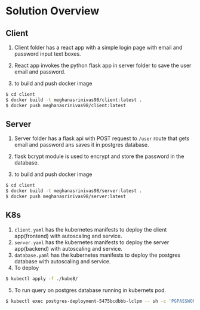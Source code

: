 # Solution Overview

## Client

1. Client folder has a react app with a simple login page with email and password input text boxes.
2. React app invokes the python flask app in server folder to save the user email and password.

3. to build and push docker image

  ```bash
  $ cd client
  $ docker build -t meghanasrinivas98/client:latest .
  $ docker push meghanasrinivas98/client:latest
  ```

## Server

1. Server folder has a flask api with POST request to `/user` route that gets email and password ans saves it in postgres database.
2. flask bcrypt module is used to encrypt and store the password in the database.

3. to build and push docker image

  ```bash
  $ cd client
  $ docker build -t meghanasrinivas98/server:latest .
  $ docker push meghanasrinivas98/server:latest
  ```


## K8s

1. `client.yaml` has the kubernetes manifests to deploy the client app(frontend) with autoscaling and service.
2. `server.yaml` has the kubernetes manifests to deploy the server app(backend) with autoscaling and service.
3. `database.yaml` has the kubernetes manifests to deploy the postgres database with autoscaling and service.
4. To deploy

```bash
$ kubectl apply -f ./kube8/
```

5. To run query on postgres database running in kubernets pod.

```bash
$ kubectl exec postgres-deployment-5475bcdbbb-lclpm -- sh -c 'PGPASSWORD=postgres psql -U "postgres" -d "postgres" -c "select * from user"'
```

